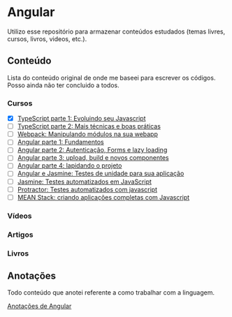 # Angular

Utilizo esse repositório para armazenar conteúdos estudados (temas livres, cursos, livros, videos, etc.).

## Conteúdo

Lista do conteúdo original de onde me baseei para escrever os códigos.
Posso ainda não ter concluido a todos.

### Cursos

- [X] [TypeScript parte 1: Evoluindo seu Javascript](https://cursos.alura.com.br/course/typescript-parte1)
- [ ] [TypeScript parte 2: Mais técnicas e boas práticas](https://cursos.alura.com.br/course/typescript-parte2)
- [ ] [Webpack: Manipulando módulos na sua webapp](https://cursos.alura.com.br/course/webpack)
- [ ] [Angular parte 1: Fundamentos](https://cursos.alura.com.br/course/angular-fundamentos)
- [ ] [Angular parte 2: Autenticação, Forms e lazy loading](https://cursos.alura.com.br/course/angular-autenticacao)
- [ ] [Angular parte 3: upload, build e novos componentes](https://cursos.alura.com.br/course/angular-upload-build)
- [ ] [Angular parte 4: lapidando o projeto](https://cursos.alura.com.br/course/angular-lapidando-projeto)
- [ ] [Angular e Jasmine: Testes de unidade para sua aplicação](https://cursos.alura.com.br/course/angular-unit-test)
- [ ] [Jasmine: Testes automatizados em JavaScript](https://cursos.alura.com.br/course/testes-automatizados-em-javascript-com-jasmine)
- [ ] [Protractor: Testes automatizados com javascript](https://cursos.alura.com.br/course/testes-protractor)
- [ ] [MEAN Stack: criando aplicações completas com Javascript](https://cursos.alura.com.br/course/mean-javascript)

### Vídeos

### Artigos

### Livros

## Anotações

Todo conteúdo que anotei referente a como trabalhar com a linguagem.

[Anotações de Angular](https://github.com/caiqueportela/Angular/blob/master/ANOTACOES.md)
